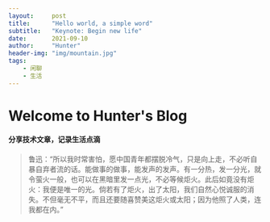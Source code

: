 ```yaml
---
layout:     post
title:      "Hello world, a simple word"
subtitle:   "Keynote: Begin new life"
date:       2021-09-10
author:     "Hunter"
header-img: "img/mountain.jpg"
tags:
    - 闲聊
    - 生活
---
```

# Welcome to Hunter's Blog
#### 分享技术文章，记录生活点滴

>鲁迅：“所以我时常害怕，愿中国青年都摆脱冷气，只是向上走，不必听自暴自弃者流的话。能做事的做事，能发声的发声。有一分热，发一分光，就令萤火一般，也可以在黑暗里发一点光，不必等候炬火。此后如竟没有炬火：我便是唯一的光。倘若有了炬火，出了太阳，我们自然心悦诚服的消失。不但毫无不平，而且还要随喜赞美这炬火或太阳；因为他照了人类，连我都在内。”
